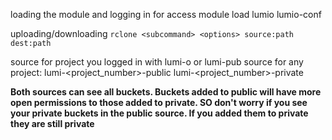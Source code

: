 loading the module and logging in for access
module load lumio
lumio-conf

uploading/downloading
`rclone <subcommand> <options> source:path dest:path`

source for project you logged in with
lumi-o or lumi-pub
source for any project:
lumi-<project_number>-public
lumi-<project_number>-private

**Both sources can see all buckets. Buckets added to public will have more open permissions to those added to private. SO don't worry if you see your private buckets in the public source. If you added them to private they are still private**



